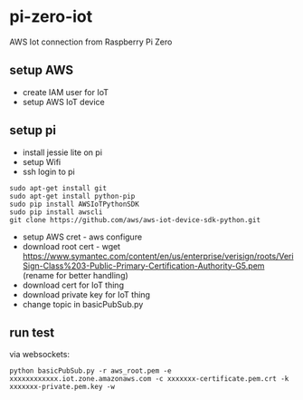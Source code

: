 # pi-zero-iot
AWS Iot connection from Raspberry Pi Zero

## setup AWS
* create IAM user for IoT 
* setup AWS IoT device

## setup pi
* install jessie lite on pi
* setup Wifi
* ssh login to pi

```
sudo apt-get install git
sudo apt-get install python-pip
sudo pip install AWSIoTPythonSDK
sudo pip install awscli
git clone https://github.com/aws/aws-iot-device-sdk-python.git
```
* setup AWS cret - aws configure
* download root cert - wget https://www.symantec.com/content/en/us/enterprise/verisign/roots/VeriSign-Class%203-Public-Primary-Certification-Authority-G5.pem (rename for better handling)
* download cert for IoT thing
* download private key for IoT thing
* change topic in basicPubSub.py

## run test
via websockets:
```
python basicPubSub.py -r aws_root.pem -e xxxxxxxxxxxx.iot.zone.amazonaws.com -c xxxxxxx-certificate.pem.crt -k xxxxxxx-private.pem.key -w
```
